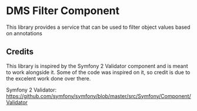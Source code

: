 # DMS Filter Component

This library provides a service that can be used to filter object values based on annotations

## Credits

This library is inspired by the Symfony 2 Validator component and is meant to work alongside it. Some
of the code was inspired on it, so credit is due to the excelent work done over there.

Symfony 2 Validator: https://github.com/symfony/symfony/blob/master/src/Symfony/Component/Validator